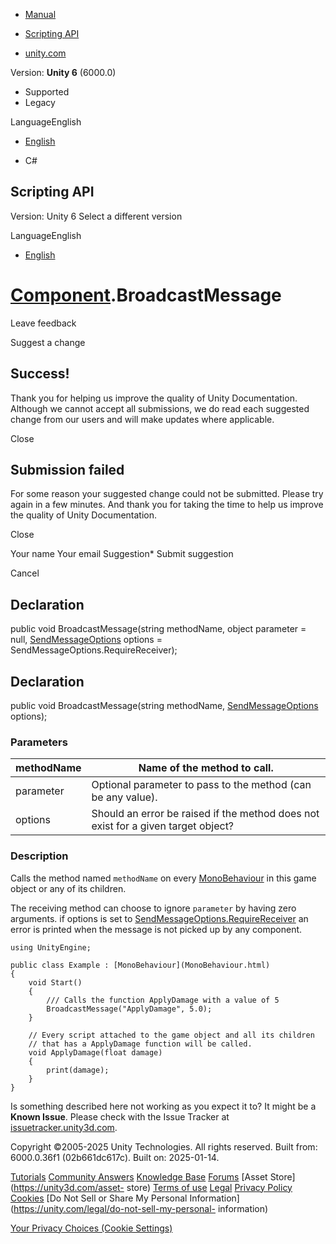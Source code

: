 [ ]()

  * [Manual](../Manual/index.html)
  * [Scripting API](../ScriptReference/index.html)

  * [unity.com](https://unity.com/)

Version: **Unity 6** (6000.0)

  * Supported
  * Legacy

LanguageEnglish

  * [English]()

  * C#

[ ](https://docs.unity3d.com)

## Scripting API

Version: Unity 6 Select a different version

LanguageEnglish

  * [English]()

#  [Component](Component.html).BroadcastMessage

Leave feedback

Suggest a change

## Success!

Thank you for helping us improve the quality of Unity Documentation. Although
we cannot accept all submissions, we do read each suggested change from our
users and will make updates where applicable.

Close

## Submission failed

For some reason your suggested change could not be submitted. Please <a>try
again</a> in a few minutes. And thank you for taking the time to help us
improve the quality of Unity Documentation.

Close

Your name Your email Suggestion* Submit suggestion

Cancel

[ ]()

## Declaration

public void BroadcastMessage(string methodName, object parameter = null,
[SendMessageOptions](SendMessageOptions.html) options =
SendMessageOptions.RequireReceiver);

## Declaration

public void BroadcastMessage(string methodName,
[SendMessageOptions](SendMessageOptions.html) options);

### Parameters

methodName | Name of the method to call.  
---|---  
parameter | Optional parameter to pass to the method (can be any value).  
options | Should an error be raised if the method does not exist for a given target object?  
  
### Description

Calls the method named `methodName` on every
[MonoBehaviour](MonoBehaviour.html) in this game object or any of its
children.

The receiving method can choose to ignore `parameter` by having zero
arguments. if options is set to
[SendMessageOptions.RequireReceiver](SendMessageOptions.RequireReceiver.html)
an error is printed when the message is not picked up by any component.

    
    
    using UnityEngine;  
      
    public class Example : [MonoBehaviour](MonoBehaviour.html)
    {
        void Start()
        {
            /// Calls the function ApplyDamage with a value of 5
            BroadcastMessage("ApplyDamage", 5.0);
        }  
      
        // Every script attached to the game object and all its children
        // that has a ApplyDamage function will be called.
        void ApplyDamage(float damage)
        {
            print(damage);
        }
    }
    

Is something described here not working as you expect it to? It might be a
**Known Issue**. Please check with the Issue Tracker at
[issuetracker.unity3d.com](https://issuetracker.unity3d.com).

Copyright ©2005-2025 Unity Technologies. All rights reserved. Built from:
6000.0.36f1 (02b661dc617c). Built on: 2025-01-14.

[Tutorials](https://unity3d.com/learn) [Community
Answers](https://answers.unity3d.com) [Knowledge
Base](https://support.unity3d.com/hc/en-us)
[Forums](https://forum.unity3d.com) [Asset Store](https://unity3d.com/asset-
store) [Terms of use](https://docs.unity3d.com/Manual/TermsOfUse.html)
[Legal](https://unity.com/legal) [Privacy
Policy](https://unity.com/legal/privacy-policy)
[Cookies](https://unity.com/legal/cookie-policy) [Do Not Sell or Share My
Personal Information](https://unity.com/legal/do-not-sell-my-personal-
information)

[Your Privacy Choices (Cookie Settings)](javascript:void\(0\);)

